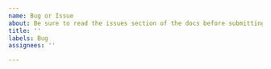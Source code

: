 ```yaml
---
name: Bug or Issue
about: Be sure to read the issues section of the docs before submitting. https://maykar.github.io/custom-header/#issues
title: ''
labels: Bug
assignees: ''

---
```



